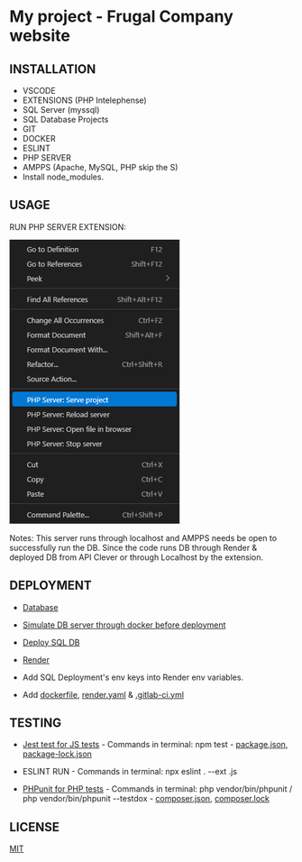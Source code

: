 # My project - Frugal Company website

## INSTALLATION

- VSCODE
- EXTENSIONS (PHP Intelephense)
- SQL Server (myssql)
- SQL Database Projects
- GIT
- DOCKER
- ESLINT
- PHP SERVER
- AMPPS (Apache, MySQL, PHP skip the S)
- Install node_modules.

## USAGE

RUN PHP SERVER EXTENSION: 

![image](./READMEimg/SERVE.png)

Notes: This server runs through localhost and AMPPS needs be open to successfully run the DB. Since the code runs DB through Render & deployed DB from API Clever or through Localhost by the extension.


## DEPLOYMENT

- [Database](./frugal_company.sql)

- [Simulate DB server through docker before deployment](https://www.docker.com/products/docker-desktop/)

- [Deploy SQL DB](api.clever-cloud.com)

- [Render](https://newproject-qyzl.onrender.com/index.php)

- Add SQL Deployment's env keys into Render env variables.

- Add [dockerfile](./dockerfile), [render.yaml](./render.yaml) & [.gitlab-ci.yml](/.gitlab-ci.yml)

## TESTING

- [Jest test for JS tests](./main.test.js) - Commands in terminal: npm test - [package.json](./package.json), [package-lock.json](./package-lock.json)

- ESLINT RUN - Commands in terminal: npx eslint . --ext .js

- [PHPunit for PHP tests](./tests/cartTest.php) - Commands in terminal: php vendor/bin/phpunit / php vendor/bin/phpunit --testdox - [composer.json](./composer.json), [composer.lock](./composer.lock)

## LICENSE

[MIT](../newproject//LICENSE)